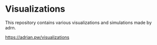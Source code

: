 Visualizations
==============
This repository contains various visualizations and simulations made by adrn.

https://adrian.pw/visualizations
